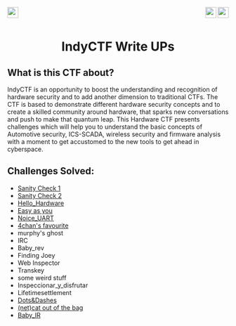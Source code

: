 <div >
<a href="https://indy.ctf.eng.run/"><img src="https://img.shields.io/badge/IndyCTF-Click%20to%20Play-green[700]" align="left" height="25"></a>

<a href="https://bi0s.in/hardware.html"><img src="https://img.shields.io/badge/teamBi0s-Hardware-black" height="25" align="right"></a>

<img src="https://img.shields.io/badge/Flags%20Found%3A-19-violet" height="25" align="right">


</div>

<br></br>

<div align="center">
    <h1>IndyCTF Write UPs</h1>
</div>

## What is this CTF about?
IndyCTF is an opportunity to boost the understanding and recognition of hardware security and to add another dimension to traditional CTFs. The CTF is based to demonstrate different hardware security concepts and to create a skilled community around hardware, that sparks new conversations and push to make that quantum leap. This Hardware CTF presents challenges which will help you to understand the basic concepts of Automotive security, ICS-SCADA, wireless security and firmware analysis with a moment to get accustomed to the new tools to get ahead in cyberspace.



## Challenges Solved: 

- [Sanity Check 1](https://github.com/hitaarthh/IndyCTF_writeUps/blob/main/Sanity%20Check%201.md)
- [Sanity Check 2](https://github.com/hitaarthh/IndyCTF_writeUps/blob/main/Sanity%20Check%202.md)
- [Hello_Hardware](https://github.com/hitaarthh/IndyCTF_writeUps/blob/main/Hello%20Hardware.md)
- [Easy as you](https://github.com/hitaarthh/IndyCTF_writeUps/blob/main/Easy%20as%20you.md)
- [Noice_UART](https://github.com/hitaarthh/IndyCTF_writeUps/blob/main/Noice_UART.md)
- [4chan's favourite](https://github.com/hitaarthh/IndyCTF_writeUps/blob/main/4chan's%20favourite.md)
- murphy's ghost
- IRC
- Baby_rev
- Finding Joey
- Web Inspector
- Transkey
- some weird stuff
- Inspeccionar_y_disfrutar
- Lifetimesettlement
- [Dots&Dashes](https://github.com/hitaarthh/IndyCTF_writeUps/blob/main/Dots%26Dashes.md)
- [(net)cat out of the bag](https://github.com/hitaarthh/IndyCTF_writeUps/blob/main/(net)cat%20out%20of%20the%20bag.md)
- [Baby_IR](https://github.com/hitaarthh/IndyCTF_writeUps/blob/main/Baby_IR.md)
